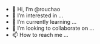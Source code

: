 - 👋 Hi, I’m @rouchao
- 👀 I’m interested in ...
- 🌱 I’m currently learning ...
- 💞️ I’m looking to collaborate on ...
- 📫 How to reach me ...

<!---
rouchao/rouchao is a ✨ special ✨ repository because its `README.md` (this file) appears on your GitHub profile.
You can click the Preview link to take a look at your changes.
--->
